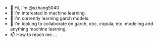 - 👋 Hi, I’m @szhang5040
- 👀 I’m interested in machine learning.
- 🌱 I’m currently learning garch models.
- 💞️ I’m looking to collaborate on garch, dcc, copula, etc. modeling and anything machine learning.
- 📫 How to reach me ...

<!---
szhang5040/szhang5040 is a ✨ special ✨ repository because its `README.md` (this file) appears on your GitHub profile.
You can click the Preview link to take a look at your changes.
--->

